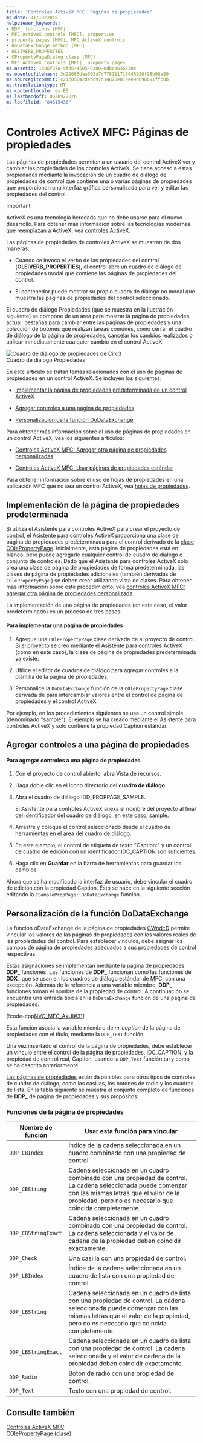 ```yaml
---
title: 'Controles ActiveX MFC: Páginas de propiedades'
ms.date: 11/19/2018
helpviewer_keywords:
- DDP_ functions [MFC]
- MFC ActiveX controls [MFC], properties
- property pages [MFC], MFC ActiveX controls
- DoDataExchange method [MFC]
- OLEIVERB_PROPERTIES
- CPropertyPageDialog class [MFC]
- MFC ActiveX controls [MFC], property pages
ms.assetid: 1506f87a-9fd6-4505-8380-0dbc9636230e
ms.openlocfilehash: 3d22085daa503a7c778111718445920f98b98a89
ms.sourcegitcommit: c21b05042debc97d14875e019ee9d698691ffc0b
ms.translationtype: MT
ms.contentlocale: es-ES
ms.lasthandoff: 06/09/2020
ms.locfileid: "84615436"
---
```

# <a name="mfc-activex-controls-property-pages"></a>Controles ActiveX MFC: Páginas de propiedades

Las páginas de propiedades permiten a un usuario del control ActiveX ver y cambiar las propiedades de los controles ActiveX. Se tiene acceso a estas propiedades mediante la invocación de un cuadro de diálogo de propiedades de control que contiene una o varias páginas de propiedades que proporcionan una interfaz gráfica personalizada para ver y editar las propiedades del control.

>[!IMPORTANT]
> ActiveX es una tecnología heredada que no debe usarse para el nuevo desarrollo. Para obtener más información sobre las tecnologías modernas que reemplazan a ActiveX, vea [controles ActiveX](activex-controls.md).

Las páginas de propiedades de controles ActiveX se muestran de dos maneras:

- Cuando se invoca el verbo de las propiedades del control (**OLEIVERB_PROPERTIES**), el control abre un cuadro de diálogo de propiedades modal que contiene las páginas de propiedades del control.

- El contenedor puede mostrar su propio cuadro de diálogo no modal que muestra las páginas de propiedades del control seleccionado.

El cuadro de diálogo Propiedades (que se muestra en la ilustración siguiente) se compone de un área para mostrar la página de propiedades actual, pestañas para cambiar entre las páginas de propiedades y una colección de botones que realizan tareas comunes, como cerrar el cuadro de diálogo de la página de propiedades, cancelar los cambios realizados o aplicar inmediatamente cualquier cambio en el control ActiveX.

![Cuadro de diálogo de propiedades de Circ3](../mfc/media/vc373i1.gif "Cuadro de diálogo de propiedades de Circ3") <br/>
Cuadro de diálogo Propiedades

En este artículo se tratan temas relacionados con el uso de páginas de propiedades en un control ActiveX. Se incluyen los siguientes:

- [Implementar la página de propiedades predeterminada de un control ActiveX](#_core_implementing_the_default_property_page)

- [Agregar controles a una página de propiedades](#_core_adding_controls_to_a_property_page)

- [Personalización de la función DoDataExchange](#_core_customizing_the_dodataexchange_function)

Para obtener más información sobre el uso de páginas de propiedades en un control ActiveX, vea los siguientes artículos:

- [Controles ActiveX MFC: Agregar otra página de propiedades personalizadas](mfc-activex-controls-adding-another-custom-property-page.md)

- [Controles ActiveX MFC: Usar páginas de propiedades estándar](mfc-activex-controls-using-stock-property-pages.md)

Para obtener información sobre el uso de hojas de propiedades en una aplicación MFC que no sea un control ActiveX, vea [hojas de propiedades](property-sheets-mfc.md).

## <a name="implementing-the-default-property-page"></a><a name="_core_implementing_the_default_property_page"></a>Implementación de la página de propiedades predeterminada

Si utiliza el Asistente para controles ActiveX para crear el proyecto de control, el Asistente para controles ActiveX proporciona una clase de página de propiedades predeterminada para el control derivado de la [clase COlePropertyPage](reference/colepropertypage-class.md). Inicialmente, esta página de propiedades está en blanco, pero puede agregarle cualquier control de cuadro de diálogo o conjunto de controles. Dado que el Asistente para controles ActiveX solo crea una clase de página de propiedades de forma predeterminada, las clases de página de propiedades adicionales (también derivadas de `COlePropertyPage` ) se deben crear utilizando vista de clases. Para obtener más información sobre este procedimiento, vea [controles ActiveX MFC: agregar otra página de propiedades personalizada](mfc-activex-controls-adding-another-custom-property-page.md).

La implementación de una página de propiedades (en este caso, el valor predeterminado) es un proceso de tres pasos:

#### <a name="to-implement-a-property-page"></a>Para implementar una página de propiedades

1. Agregue una `COlePropertyPage` clase derivada de al proyecto de control. Si el proyecto se creó mediante el Asistente para controles ActiveX (como en este caso), la clase de página de propiedades predeterminada ya existe.

1. Utilice el editor de cuadros de diálogo para agregar controles a la plantilla de la página de propiedades.

1. Personalice la `DoDataExchange` función de la `COlePropertyPage` clase derivada de para intercambiar valores entre el control de página de propiedades y el control ActiveX.

Por ejemplo, en los procedimientos siguientes se usa un control simple (denominado "sample"). El ejemplo se ha creado mediante el Asistente para controles ActiveX y solo contiene la propiedad Caption estándar.

## <a name="adding-controls-to-a-property-page"></a><a name="_core_adding_controls_to_a_property_page"></a>Agregar controles a una página de propiedades

#### <a name="to-add-controls-to-a-property-page"></a>Para agregar controles a una página de propiedades

1. Con el proyecto de control abierto, abra Vista de recursos.

1. Haga doble clic en el icono directorio del **cuadro de diálogo** .

1. Abra el cuadro de diálogo IDD_PROPPAGE_SAMPLE.

   El Asistente para controles ActiveX anexa el nombre del proyecto al final del identificador del cuadro de diálogo, en este caso, sample.

1. Arrastre y coloque el control seleccionado desde el cuadro de herramientas en el área del cuadro de diálogo.

1. En este ejemplo, el control de etiqueta de texto "Caption:" y un control de cuadro de edición con un identificador IDC_CAPTION son suficientes.

1. Haga clic en **Guardar** en la barra de herramientas para guardar los cambios.

Ahora que se ha modificado la interfaz de usuario, debe vincular el cuadro de edición con la propiedad Caption. Esto se hace en la siguiente sección editando la `CSamplePropPage::DoDataExchange` función.

## <a name="customizing-the-dodataexchange-function"></a><a name="_core_customizing_the_dodataexchange_function"></a>Personalización de la función DoDataExchange

La función oDataExchange de la página de propiedades [CWnd::D](reference/cwnd-class.md#dodataexchange) permite vincular los valores de las páginas de propiedades con los valores reales de las propiedades del control. Para establecer vínculos, debe asignar los campos de página de propiedades adecuados a sus propiedades de control respectivas.

Estas asignaciones se implementan mediante la página de propiedades **DDP_** funciones. Las funciones de **DDP_** funcionan como las funciones de **DDX_** que se usan en los cuadros de diálogo estándar de MFC, con una excepción. Además de la referencia a una variable miembro, **DDP_** funciones toman el nombre de la propiedad de control. A continuación se encuentra una entrada típica en la `DoDataExchange` función de una página de propiedades.

[!code-cpp[NVC_MFC_AxUI#31](codesnippet/cpp/mfc-activex-controls-property-pages_1.cpp)]

Esta función asocia la variable miembro de *m_caption* de la página de propiedades con el título, mediante la `DDP_TEXT` función.

Una vez insertado el control de la página de propiedades, debe establecer un vínculo entre el control de la página de propiedades, IDC_CAPTION, y la propiedad de control real, Caption, usando la `DDP_Text` función tal y como se ha descrito anteriormente.

[Las páginas de propiedades](reference/property-pages-mfc.md) están disponibles para otros tipos de controles de cuadro de diálogo, como las casillas, los botones de radio y los cuadros de lista. En la tabla siguiente se muestra el conjunto completo de funciones de **DDP_** de página de propiedades y sus propósitos:

### <a name="property-page-functions"></a>Funciones de la página de propiedades

|Nombre de función|Usar esta función para vincular|
|-------------------|-------------------------------|
|`DDP_CBIndex`|Índice de la cadena seleccionada en un cuadro combinado con una propiedad de control.|
|`DDP_CBString`|Cadena seleccionada en un cuadro combinado con una propiedad de control. La cadena seleccionada puede comenzar con las mismas letras que el valor de la propiedad, pero no es necesario que coincida completamente.|
|`DDP_CBStringExact`|Cadena seleccionada en un cuadro combinado con una propiedad de control. La cadena seleccionada y el valor de cadena de la propiedad deben coincidir exactamente.|
|`DDP_Check`|Una casilla con una propiedad de control.|
|`DDP_LBIndex`|Índice de la cadena seleccionada en un cuadro de lista con una propiedad de control.|
|`DDP_LBString`|Cadena seleccionada en un cuadro de lista con una propiedad de control. La cadena seleccionada puede comenzar con las mismas letras que el valor de la propiedad, pero no es necesario que coincida completamente.|
|`DDP_LBStringExact`|Cadena seleccionada en un cuadro de lista con una propiedad de control. La cadena seleccionada y el valor de cadena de la propiedad deben coincidir exactamente.|
|`DDP_Radio`|Botón de radio con una propiedad de control.|
|`DDP_Text`|Texto con una propiedad de control.|

## <a name="see-also"></a>Consulte también

[Controles ActiveX MFC](mfc-activex-controls.md)<br/>
[COlePropertyPage (clase)](reference/colepropertypage-class.md)
